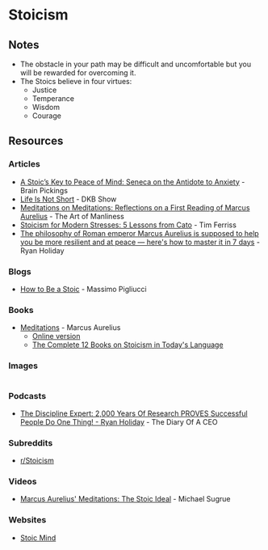 # Stoicism

## Notes

* The obstacle in your path may be difficult and uncomfortable but you will be rewarded for overcoming it.
* The Stoics believe in four virtues:
  * Justice
  * Temperance
  * Wisdom
  * Courage

## Resources

### Articles

* [A Stoic’s Key to Peace of Mind: Seneca on the Antidote to Anxiety](https://www.brainpickings.org/2017/08/27/seneca-anxiety/) - Brain Pickings
* [Life Is Not Short](https://dkb.show/post/life-is-not-short) - DKB Show
* [Meditations on Meditations: Reflections on a First Reading of Marcus Aurelius](https://www.artofmanliness.com/articles/meditations-first-reading-aurelius-meditations/) - The Art of Manliness
* [Stoicism for Modern Stresses: 5 Lessons from Cato](https://tim.blog/2012/10/09/stoicism-for-modern-stresses-5-lessons-from-cato/) - Tim Ferriss
* [The philosophy of Roman emperor Marcus Aurelius is supposed to help you be more resilient and at peace — here's how to master it in 7 days](https://www.businessinsider.com/the-philosophy-of-roman-emperor-marcus-aurelius-is-supposed-to-help-you-be-more-resilient-and-at-peace-heres-how-to-master-it-in-7-days-2016-10?r=US\&IR=T) - Ryan Holiday

### Blogs

* [How to Be a Stoic](https://howtobeastoic.wordpress.com/) - Massimo Pigliucci

### Books

* [Meditations](https://en.wikipedia.org/wiki/Meditations) - Marcus Aurelius
  * [Online version](https://meditations.mx/)
  * [The Complete 12 Books on Stoicism in Today's Language](https://www.youtube.com/watch?v=f3hLZCuh8yM)

### Images

<figure><img src="https://i.redd.it/85gfz3cbjhjb1.png" alt=""><figcaption></figcaption></figure>

### Podcasts

* [The Discipline Expert: 2,000 Years Of Research PROVES Successful People Do One Thing! - Ryan Holiday](https://www.youtube.com/watch?v=PafvhTSC4yE) - The Diary Of A CEO

### Subreddits

* [r/Stoicism](https://www.reddit.com/r/Stoicism/)

### Videos

* [Marcus Aurelius' Meditations: The Stoic Ideal](https://www.youtube.com/watch?v=Auuk1y4DRgk) - Michael Sugrue

### Websites

* [Stoic Mind](https://www.stoicmind.app/)
